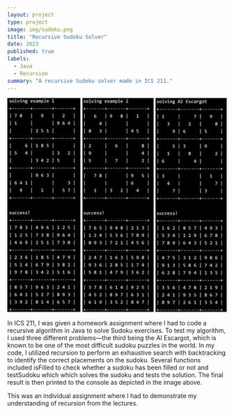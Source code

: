 ```yaml
---
layout: project
type: project
image: img/sudoku.png
title: "Recursive Sudoku Solver"
date: 2023
published: true
labels:
  - Java
  - Recursion
summary: "A recursive Sudoku solver made in ICS 211."
---
```


<img class="img-fluid" src="../img/sudoku-results.jpg">

In ICS 211, I was given a homework assignment where I had to code a recursive algorithm in Java to solve Sudoku exercises. To test my algorithm, I used three different problems—the third being the AI Escargot, which is known to be one of the most difficult sudoku puzzles in the world. In my code, I utilized recursion to perform an exhaustive search with backtracking to identify the correct placements on the sudoku. Several functions included isFilled to check whether a sudoku has been filled or not and testSudoku which which solves the sudoku and tests the solution. The final result is then printed to the console as depicted in the image above.

This was an individual assignment where I had to demonstrate my understanding of recursion from the lectures. 
